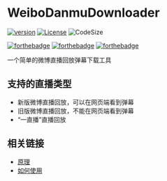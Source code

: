 # WeiboDanmuDownloader
[![version](https://img.shields.io/github/v/release/MociLSeng/WeiboDanmuDownloader)](https://github.com/MociLSeng/WeiboDanmuDownloader/releases)
[![License](https://img.shields.io/github/license/MociLSeng/WeiboDanmuDownloader)](https://opensource.org/licenses/MIT)
![CodeSize](https://img.shields.io/github/languages/code-size/MociLSeng/WeiboDanmuDownloader)

[![forthebadge](https://forthebadge.com/images/badges/contains-cat-gifs.svg)](https://forthebadge.com)
[![forthebadge](https://forthebadge.com/images/badges/built-with-love.svg)](https://forthebadge.com)
[![forthebadge](https://forthebadge.com/images/badges/powered-by-coffee.svg)](https://forthebadge.com)

一个简单的微博直播回放弹幕下载工具

## 支持的直播类型
- 新版微博直播回放，可以在网页端看到弹幕
- 旧版微博直播回放，不能在网页端看到弹幕
- “一直播”直播回放

## 相关链接
- [原理](http://blog.lseng.cc/?p=44)
- [如何使用](http://blog.lseng.cc/?page_id=68)
